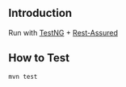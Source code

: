 ## Introduction
Run with [TestNG](https://testng.org/) + [Rest-Assured](https://rest-assured.io/)

## How to Test
```shell
mvn test
```
